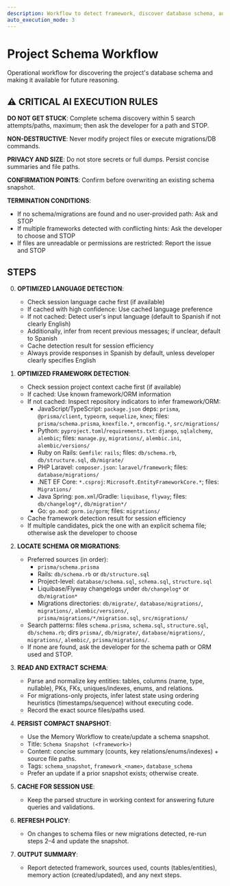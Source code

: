 ```yaml
---
description: Workflow to detect framework, discover database schema, and persist a compact schema snapshot
auto_execution_mode: 3
---
```


# Project Schema Workflow

Operational workflow for discovering the project's database schema and making it available for future reasoning.

## ⚠️ CRITICAL AI EXECUTION RULES

**DO NOT GET STUCK**: Complete schema discovery within 5 search attempts/paths, maximum; then ask the developer for a path and STOP.

**NON-DESTRUCTIVE**: Never modify project files or execute migrations/DB commands.

**PRIVACY AND SIZE**: Do not store secrets or full dumps. Persist concise summaries and file paths.

**CONFIRMATION POINTS**: Confirm before overwriting an existing schema snapshot.

**TERMINATION CONDITIONS**:

- If no schema/migrations are found and no user-provided path: Ask and STOP
- If multiple frameworks detected with conflicting hints: Ask the developer to choose and STOP
- If files are unreadable or permissions are restricted: Report the issue and STOP

## STEPS

0. **OPTIMIZED LANGUAGE DETECTION**:
   - Check session language cache first (if available)
   - If cached with high confidence: Use cached language preference
   - If not cached: Detect user's input language (default to Spanish if not clearly English)
   - Additionally, infer from recent previous messages; if unclear, default to Spanish
   - Cache detection result for session efficiency
   - Always provide responses in Spanish by default, unless developer clearly specifies English

1. **OPTIMIZED FRAMEWORK DETECTION**:
   - Check session project context cache first (if available)
   - If cached: Use known framework/ORM information
   - If not cached: Inspect repository indicators to infer framework/ORM:
     - JavaScript/TypeScript: `package.json` deps: `prisma`, `@prisma/client`, `typeorm`, `sequelize`, `knex`; files: `prisma/schema.prisma`, `knexfile.*`, `ormconfig.*`, `src/migrations/`
     - Python: `pyproject.toml`/`requirements.txt`: `django`, `sqlalchemy`, `alembic`; files: `manage.py`, `migrations/`, `alembic.ini`, `alembic/versions/`
     - Ruby on Rails: `Gemfile`: `rails`; files: `db/schema.rb`, `db/structure.sql`, `db/migrate/`
     - PHP Laravel: `composer.json`: `laravel/framework`; files: `database/migrations/`
     - .NET EF Core: `*.csproj`: `Microsoft.EntityFrameworkCore.*`; files: `Migrations/`
     - Java Spring: `pom.xml`/Gradle: `liquibase`, `flyway`; files: `db/changelog*/`, `db/migration*/`
     - Go: `go.mod`: `gorm.io/gorm`; files: `migrations/`
   - Cache framework detection result for session efficiency
   - If multiple candidates, pick the one with an explicit schema file; otherwise ask the developer to choose

2. **LOCATE SCHEMA OR MIGRATIONS**:
   - Preferred sources (in order):
     - `prisma/schema.prisma`
     - Rails: `db/schema.rb` or `db/structure.sql`
     - Project-level: `database/schema.sql`, `schema.sql`, `structure.sql`
     - Liquibase/Flyway changelogs under `db/changelog*` or `db/migration*`
     - Migrations directories: `db/migrate/`, `database/migrations/`, `migrations/`, `alembic/versions/`, `prisma/migrations/*/migration.sql`, `src/migrations/`
   - Search patterns: files `schema.prisma`, `schema.sql`, `structure.sql`, `db/schema.rb`; dirs `prisma/`, `db/migrate/`, `database/migrations/`, `migrations/`, `alembic/`, `prisma/migrations/`.
   - If none are found, ask the developer for the schema path or ORM used and STOP.

3. **READ AND EXTRACT SCHEMA**:
   - Parse and normalize key entities: tables, columns (name, type, nullable), PKs, FKs, uniques/indexes, enums, and relations.
   - For migrations-only projects, infer latest state using ordering heuristics (timestamps/sequence) without executing code.
   - Record the exact source files/paths used.

4. **PERSIST COMPACT SNAPSHOT**:
   - Use the Memory Workflow to create/update a schema snapshot.
   - Title: `Schema Snapshot (<framework>)`
   - Content: concise summary (counts, key relations/enums/indexes) + source file paths.
   - Tags: `schema_snapshot`, `framework_<name>`, `database_schema`
   - Prefer an update if a prior snapshot exists; otherwise create.

5. **CACHE FOR SESSION USE**:
   - Keep the parsed structure in working context for answering future queries and validations.

6. **REFRESH POLICY**:
   - On changes to schema files or new migrations detected, re-run steps 2–4 and update the snapshot.

7. **OUTPUT SUMMARY**:
   - Report detected framework, sources used, counts (tables/entities), memory action (created/updated), and any next steps.
